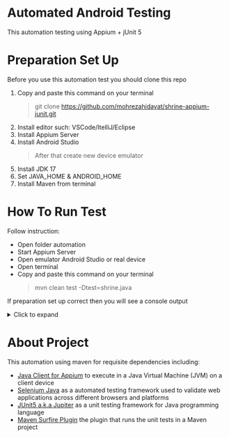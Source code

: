 # Automated Android Testing
This automation testing using Appium + jUnit 5

# Preparation Set Up
Before you use this automation test you should clone this repo

1. Copy and paste this command on your terminal
   > git clone https://github.com/mohrezahidayat/shrine-appium-junit.git
2. Install editor such: VSCode/ItelliJ/Eclipse
3. Install Appium Server
4. Install Android Studio
   > After that create new device emulator
5. Install JDK 17
6. Set JAVA_HOME & ANDROID_HOME
7. Install Maven from terminal

# How To Run Test
Follow instruction:
- Open folder automation
- Start Appium Server
- Open emulator Android Studio or real device
- Open terminal
- Copy and paste this command on your terminal
  > mvn clean test -Dtest=shrine.java

If preparation set up correct then you will see a console output
<details><summary>Click to expand</summary>
<img width="798" alt="Screenshot 2022-11-14 at 21 21 30" src="https://user-images.githubusercontent.com/30076130/201684827-20ad6216-97e5-42e6-9aaf-c02df34b5a67.png">
</details>
<p>

# About Project
This automation using maven for requisite dependencies including:
- [Java Client for Appium](https://mvnrepository.com/artifact/io.appium/java-client)  to execute in a Java Virtual Machine (JVM) on a client device
- [Selenium Java](https://mvnrepository.com/artifact/org.seleniumhq.selenium/selenium-java) as a automated testing framework used to validate web applications across different browsers and platforms
- [JUnit5 a.k.a Jupiter](https://mvnrepository.com/artifact/org.junit.jupiter/junit-jupiter-engine) as a unit testing framework for Java programming language
- [Maven Surfire Plugin](https://maven.apache.org/surefire/maven-surefire-plugin/dependency-info.html) the plugin that runs the unit tests in a Maven project